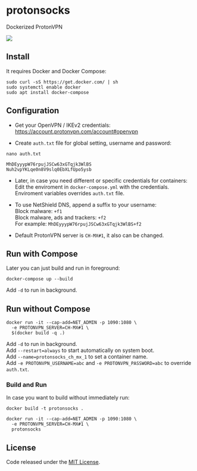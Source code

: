 # protonsocks

Dockerized ProtonVPN

![](https://img.shields.io/github/license/LuKks/protonsocks.svg)

## Install
It requires Docker and Docker Compose:
```
sudo curl -sS https://get.docker.com/ | sh
sudo systemctl enable docker
sudo apt install docker-compose
```

## Configuration
- Get your OpenVPN / IKEv2 credentials:\
https://account.protonvpn.com/account#openvpn

- Create `auth.txt` file for global setting, username and password:
```
nano auth.txt
```
```
MhDEyyypW76rpujJSCw63xGTqjk3WlBS
Nuh2vpYKLqe0n8V9slq0EbXLfUpo5ysb
```

- Later, in case you need different or specific credentials for containers:\
Edit the enviroment in `docker-compose.yml` with the credentials.\
Enviroment variables overrides `auth.txt` file.

- To use NetShield DNS, append a suffix to your username:\
Block malware: `+f1`\
Block malware, ads and trackers: `+f2`\
For example: `MhDEyyypW76rpujJSCw63xGTqjk3WlBS+f2`

- Default ProtonVPN server is `CH-MX#1`, it also can be changed.

## Run with Compose
Later you can just build and run in foreground:
```
docker-compose up --build
```
Add `-d` to run in background.

## Run without Compose
```
docker run -it --cap-add=NET_ADMIN -p 1090:1080 \
  -e PROTONVPN_SERVER=CH-MX#1 \
  $(docker build -q .)
```
Add `-d` to run in background.\
Add `--restart=always` to start automatically on system boot.\
Add `--name=protonsocks_ch_mx_1` to set a container name.\
Add `-e PROTONVPN_USERNAME=abc` and `-e PROTONVPN_PASSWORD=abc` to override `auth.txt`.

### Build and Run
In case you want to build without immediately run:
```
docker build -t protonsocks .

docker run -it --cap-add=NET_ADMIN -p 1090:1080 \
  -e PROTONVPN_SERVER=CH-MX#1 \
  protonsocks
```

## License
Code released under the [MIT License](https://github.com/LuKks/protonsocks/blob/master/LICENSE).
